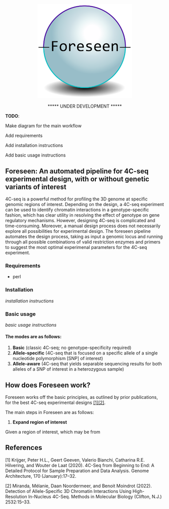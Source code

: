 <p align="center">
  <img src="https://github.com/hrayjones/foreseen/blob/main/foreseen.png?raw=true" width="300">
</p>

<p align="center">
***** UNDER DEVELOPMENT *****
</p>

__TODO__:

Make diagram for the main workflow

Add requirements

Add installation instructions

Add basic usage instructions

</p>

## Foreseen: An automated pipeline for 4C-seq experimental design, with or without genetic variants of interest

4C-seq is a powerful method for profiling the 3D genome at specific genomic regions of interest. Depending on the design, a 4C-seq experiment can be used to identify chromatin interactions in a genotype-specific fashion, which has clear utility in resolving the effect of genotype on gene regulatory mechanisms. However, designing 4C-seq is complicated and time-consuming. Moreover, a manual design process does not necessarily explore all possibilities for experimental design. The foreseen pipeline automates the design process, taking as input a genomic locus and running through all possible combinations of valid restriction enzymes and primers to suggest the most optimal experimenal parameters for the 4C-seq experiment.

### Requirements
- perl

### Installation
*installation instructions*

### Basic usage
*basic usage instructions*

#### The modes are as follows:
1) __Basic__ (classic 4C-seq; no genotype-specificity required)
2) __Allele-specific__ (4C-seq that is focused on a specific allele of a single nucleotide polymorphism [SNP] of interest)
3) __Allele-aware__ (4C-seq that yields separable sequencing results for both alleles of a SNP of interest in a heterozygous sample)

## How does Foreseen work?
Foreseen works off the basic principles, as outlined by prior publications, for the best 4C-seq experimental designs [[1]](#1)[[2]](#2).

The main steps in Foreseen are as follows:
1) __Expand region of interest__

Given a region of interest, which may be from 

## References
<a id="1">[1]</a> 
Krijger, Peter H.L., Geert Geeven, Valerio Bianchi, Catharina R.E. Hilvering, and Wouter de Laat (2020).
4C-Seq from Beginning to End: A Detailed Protocol for Sample Preparation and Data Analysis. 
Genome Architecture, 170 (January):17–32.

<a id="2">[2]</a> 
Miranda, Mélanie, Daan Noordermeer, and Benoit Moindrot (2022). 
Detection of Allele-Specific 3D Chromatin Interactions Using High-Resolution In-Nucleus 4C-Seq. 
Methods in Molecular Biology (Clifton, N.J.) 2532:15–33.

